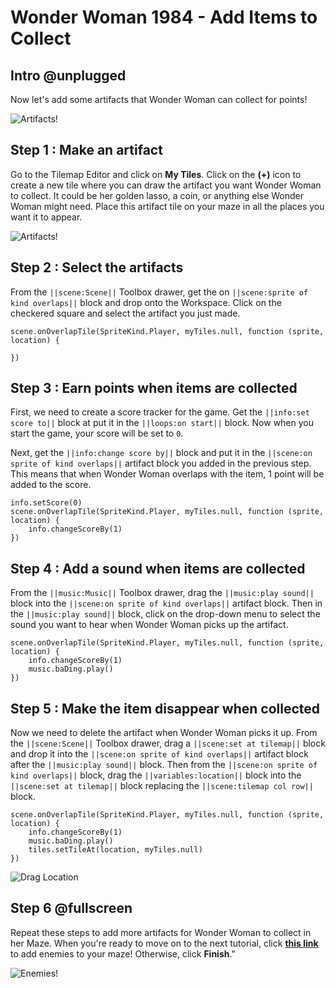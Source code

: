 # Wonder Woman 1984 - Add Items to Collect

## Intro @unplugged

Now let's add some artifacts that Wonder Woman can collect for points!

![Artifacts!](/static/recipes/wonder-woman-1984/artifact-preview.png)

## Step 1 : Make an artifact

Go to the Tilemap Editor and click on **My Tiles**. Click on the **(+)** icon to create a new tile where you can draw the artifact you want Wonder Woman to collect. It could be her golden lasso, a coin, or anything else Wonder Woman might need. Place this artifact tile on your maze in all the places you want it to appear.

![Artifacts!](/static/recipes/wonder-woman-1984/artifact-preview.png)

## Step 2 : Select the artifacts

From the ``||scene:Scene||`` Toolbox drawer, get the on ``||scene:sprite of kind overlaps||`` block and drop onto the Workspace. Click on the checkered square and select the artifact you just made.

```blocks
scene.onOverlapTile(SpriteKind.Player, myTiles.null, function (sprite, location) {
	
})
```

## Step 3 : Earn points when items are collected

First, we need to create a score tracker for the game. 
Get the ``||info:set score to||`` block at put it in the ``||loops:on start||`` block. 
Now when you start the game, your score will be set to `0`.

Next, get the ``||info:change score by||`` block and put it in the ``||scene:on sprite of kind overlaps||`` artifact block you added in the previous step.
This means that when Wonder Woman overlaps with the item, 1 point will be added to the score.

```blocks
info.setScore(0)
scene.onOverlapTile(SpriteKind.Player, myTiles.null, function (sprite, location) {
    info.changeScoreBy(1)
})
```

## Step 4 : Add a sound when items are collected

From the ``||music:Music||`` Toolbox drawer, drag the ``||music:play sound||`` block into the ``||scene:on sprite of kind overlaps||`` artifact block. Then in the ``||music:play sound||`` block, click on the drop-down menu to select the sound you want to hear when Wonder Woman picks up the artifact.

```blocks
scene.onOverlapTile(SpriteKind.Player, myTiles.null, function (sprite, location) {
    info.changeScoreBy(1)
    music.baDing.play()
})
```
 
## Step 5 : Make the item disappear when collected

Now we need to delete the artifact when Wonder Woman picks it up. From the ``||scene:Scene||`` Toolbox drawer, drag a ``||scene:set at tilemap||`` block and drop it into the ``||scene:on sprite of kind overlaps||`` artifact block after the ``||music:play sound||`` block. Then from the ``||scene:on sprite of kind overlaps||`` block, drag the ``||variables:location||`` block into the ``||scene:set at tilemap||`` block replacing the ``||scene:tilemap col row||`` block.

```blocks
scene.onOverlapTile(SpriteKind.Player, myTiles.null, function (sprite, location) {
    info.changeScoreBy(1)
    music.baDing.play()
    tiles.setTileAt(location, myTiles.null)
})
```

![Drag Location](/static/recipes/wonder-woman-1984/artifacts-location.gif)

## Step 6 @fullscreen

Repeat these steps to add more artifacts for Wonder Woman to collect in her Maze. When you're ready to move on to the next tutorial, click [**this link**](#recipe:/recipes/wonder-woman-1984/enemies) to add enemies to your maze! Otherwise, click **Finish**."
 
![Enemies!](/static/recipes/wonder-woman-1984/enemies-preview.png)